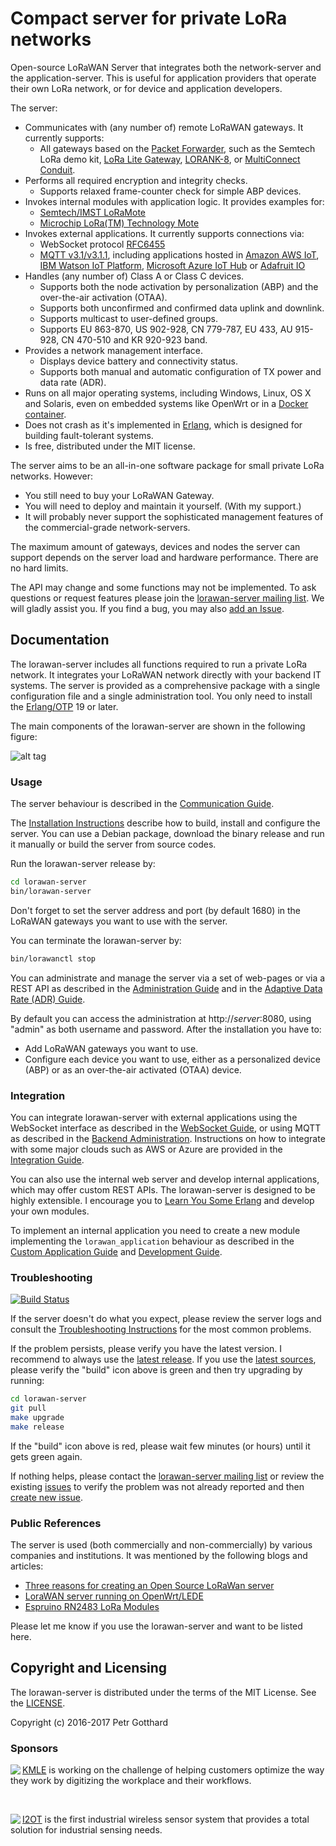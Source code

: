 # Compact server for private LoRa networks

Open-source LoRaWAN Server that integrates both the network-server and the application-server.
This is useful for application providers that operate their own LoRa network,
or for device and application developers.

The server:
 * Communicates with (any number of) remote LoRaWAN gateways. It currently supports:
   * All gateways based on the [Packet Forwarder](https://github.com/Lora-net/packet_forwarder),
     such as the Semtech LoRa demo kit,
     [LoRa Lite Gateway](https://wireless-solutions.de/products/long-range-radio/lora_lite_gateway.html),
     [LORANK-8](http://webshop.ideetron.nl/LORANK-8),
     or [MultiConnect Conduit](http://www.multitech.com/brands/multiconnect-conduit).
 * Performs all required encryption and integrity checks.
   * Supports relaxed frame-counter check for simple ABP devices.
 * Invokes internal modules with application logic. It provides examples for:
   * [Semtech/IMST LoRaMote](http://webshop.imst.de/loramote-lora-evaluation-tool.html)
   * [Microchip LoRa(TM) Technology Mote](http://www.microchip.com/Developmenttools/ProductDetails.aspx?PartNO=dm164138)
 * Invokes external applications. It currently supports connections via:
   * WebSocket protocol [RFC6455](https://tools.ietf.org/rfc/rfc6455.txt)
   * [MQTT v3.1/v3.1.1](http://docs.oasis-open.org/mqtt/mqtt/v3.1.1/os/mqtt-v3.1.1-os.html),
     including applications hosted in
     [Amazon AWS IoT](https://aws.amazon.com/iot/),
     [IBM Watson IoT Platform](https://www.ibm.com/cloud-computing/bluemix/internet-of-things),
     [Microsoft Azure IoT Hub](https://azure.microsoft.com/en-us/services/iot-hub/)
     or [Adafruit IO](https://io.adafruit.com/)
 * Handles (any number of) Class A or Class C devices.
   * Supports both the node activation by personalization (ABP) and the over-the-air activation (OTAA).
   * Supports both unconfirmed and confirmed data uplink and downlink.
   * Supports multicast to user-defined groups.
   * Supports EU 863-870, US 902-928, CN 779-787, EU 433, AU 915-928, CN 470-510 and KR 920-923 band.
 * Provides a network management interface.
   * Displays device battery and connectivity status.
   * Supports both manual and automatic configuration of TX power and data rate (ADR).
 * Runs on all major operating systems, including Windows, Linux, OS X and Solaris,
   even on embedded systems like OpenWrt or in a [Docker container](doc/Docker.md).
 * Does not crash as it's implemented in [Erlang](https://www.erlang.org/), which is
   designed for building fault-tolerant systems.
 * Is free, distributed under the MIT license.

The server aims to be an all-in-one software package for small private LoRa networks.
However:
 * You still need to buy your LoRaWAN Gateway.
 * You will need to deploy and maintain it yourself. (With my support.)
 * It will probably never support the sophisticated management features of the
   commercial-grade network-servers.

The maximum amount of gateways, devices and nodes the server can support depends
on the server load and hardware performance. There are no hard limits.

The API may change and some functions may not be implemented.
To ask questions or request features please join the
[lorawan-server mailing list](https://groups.google.com/forum/#!forum/lorawan-server).
We will gladly assist you. If you find a bug, you may also
[add an Issue](https://github.com/gotthardp/lorawan-server/issues/new).


## Documentation

The lorawan-server includes all functions required to run a private LoRa network.
It integrates your LoRaWAN network directly with your backend IT systems.
The server is provided as a comprehensive package with a single configuration file
and a single administration tool.
You only need to install the [Erlang/OTP](http://www.erlang.org) 19 or later.

The main components of the lorawan-server are shown in the following figure:

![alt tag](https://raw.githubusercontent.com/gotthardp/lorawan-server/master/doc/images/system-architecture.png)

### Usage

The server behaviour is described in the [Communication Guide](doc/Communication.md).

The [Installation Instructions](doc/Installation.md) describe how to build,
install and configure the server. You can use a Debian package, download the binary
release and run it manually or build the server from source codes.

Run the lorawan-server release by:
```bash
cd lorawan-server
bin/lorawan-server
```

Don't forget to set the server address and port (by default 1680) in the LoRaWAN
gateways you want to use with the server.

You can terminate the lorawan-server by:
```bash
bin/lorawanctl stop
```

You can administrate and manage the server via a set of web-pages or via a REST API
as described in the [Administration Guide](doc/Administration.md) and in the
[Adaptive Data Rate (ADR) Guide](doc/ADR.md).

By default you can access the administration at http://*server*:8080, using
"admin" as both username and password. After the installation you have to:
 * Add LoRaWAN gateways you want to use.
 * Configure each device you want to use, either as a personalized device (ABP) or
   as an over-the-air activated (OTAA) device.

### Integration

You can integrate lorawan-server with external applications using the WebSocket
interface as described in the [WebSocket Guide](doc/WebSockets.md), or using MQTT
as described in the [Backend Administration](doc/Backends.md). Instructions on
how to integrate with some major clouds such as AWS or Azure are provided in the
[Integration Guide](doc/Integration.md).

You can also use the internal web server and develop internal applications, which
may offer custom REST APIs. The lorawan-server is designed to be highly extensible.
I encourage you to [Learn You Some Erlang](http://learnyousomeerlang.com/introduction)
and develop your own modules.

To implement an internal application you need to create a new module implementing the
`lorawan_application` behaviour as described in the
[Custom Application Guide](doc/Applications.md) and [Development Guide](doc/Development.md).

### Troubleshooting
[![Build Status](https://travis-ci.org/gotthardp/lorawan-server.svg?branch=master)](https://travis-ci.org/gotthardp/lorawan-server)

If the server doesn't do what you expect, please review the server logs and consult the
[Troubleshooting Instructions](doc/Troubleshooting.md) for the most common problems.

If the problem persists, please verify you have the latest version. I recommend
to always use the [latest release](https://github.com/gotthardp/lorawan-server/releases).
If you use the [latest sources](https://github.com/gotthardp/lorawan-server/commits/master),
please verify the "build" icon above is green and then try upgrading by running:

```bash
cd lorawan-server
git pull
make upgrade
make release
```

If the "build" icon above is red, please wait few minutes (or hours) until it
gets green again.

If nothing helps, please contact the
[lorawan-server mailing list](https://groups.google.com/forum/#!forum/lorawan-server)
or review the existing
[issues](https://github.com/gotthardp/lorawan-server/issues) to verify the
problem was not already reported and then
[create new issue](https://github.com/gotthardp/lorawan-server/issues/new).

### Public References

The server is used (both commercially and non-commercially) by various companies
and institutions. It was mentioned by the following blogs and articles:
 * [Three reasons for creating an Open Source LoRaWan server](http://research.konicaminolta.eu/three-reasons-for-creating-an-open-source-lorawan-server)
 * [LoraWAN server running on OpenWrt/LEDE](http://www.matchx.io/developers/forum/box/3-lorawan-server-running-on-openwrt-lede#3)
 * [Espruino RN2483 LoRa Modules](http://www.espruino.com/RN2483)

Please let me know if you use the lorawan-server and want to be listed here.


## Copyright and Licensing

The lorawan-server is distributed under the terms of the MIT License.
See the [LICENSE](LICENSE).

Copyright (c) 2016-2017 Petr Gotthard

### Sponsors

<a href="https://www.konicaminolta.eu/en/business-solutions/home.html"><img align="left" src="https://raw.githubusercontent.com/gotthardp/lorawan-server/master/doc/images/logo-konica-minolta.png"></a>
[KMLE](http://research.konicaminolta.eu) is working on the challenge of
helping customers optimize the way they work by digitizing the workplace
and their workflows.

<br/>

<a href="http://www.iotini.com"><img align="left" src="http://www.iotini.com/images/logo.png"></a>
[I2OT](http://www.iotini.com/#product) is the first industrial wireless sensor
system that provides a total solution for industrial sensing needs.
